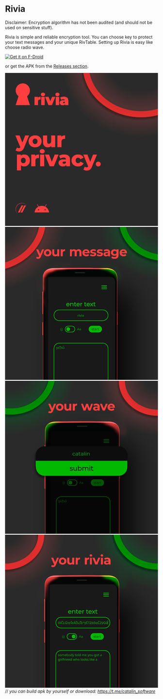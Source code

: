 # Rivia

Disclaimer: Encryption algorithm has not been audited (and should not be used on sensitive stuff).

Rivia is simple and reliable encryption tool.
You can choose key to protect your text messages and your unique RivTable.
Setting up Rivia is easy like choose radio wave.

[<img src="https://fdroid.gitlab.io/artwork/badge/get-it-on.png"
     alt="Get it on F-Droid"
     height="80">](https://f-droid.org/packages/com.catalin.rivia/)

or get the APK from the [Releases section](https://github.com/loooltooot/rivia/releases/latest).

![](https://github.com/loooltooot/rivia/blob/master/assets/en1.png)
![](https://github.com/loooltooot/rivia/blob/master/assets/en2.png)
![](https://github.com/loooltooot/rivia/blob/master/assets/en3.png)
![](https://github.com/loooltooot/rivia/blob/master/assets/en4.png)
// _you can build apk by yourself or download: https://t.me/catalin_software_

